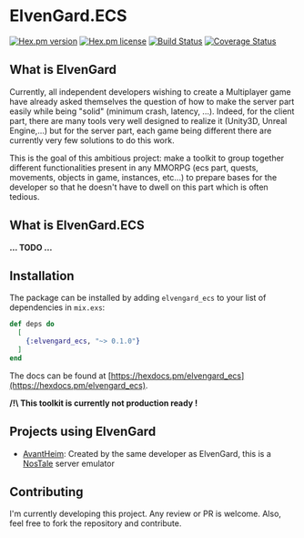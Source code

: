 # ElvenGard.ECS

<!-- MDOC !-->

[![Hex.pm version](https://img.shields.io/hexpm/v/elvengard_ecs.svg?style=flat)](https://hex.pm/packages/elvengard_ecs)
[![Hex.pm license](https://img.shields.io/hexpm/l/elvengard_ecs.svg?style=flat)](https://hex.pm/packages/elvengard_ecs)
[![Build Status](https://github.com/ImNotAVirus/elvengard_ecs/actions/workflows/elixir.yml/badge.svg?branch=main)](https://github.com/ImNotAVirus/elvengard_ecs/actions/workflows/elixir.yml)
[![Coverage Status](https://coveralls.io/repos/github/ImNotAVirus/elvengard_ecs/badge.svg?branch=main)](https://coveralls.io/github/ImNotAVirus/elvengard_ecs?branch=main)

## What is ElvenGard

Currently, all independent developers wishing to create a Multiplayer game have already asked themselves the question of how to make the server part easily while being "solid" (minimum crash, latency, ...).
Indeed, for the client part, there are many tools very well designed to realize it (Unity3D, Unreal Engine,...) but for the server part, each game being different there are currently very few solutions to do this work.

This is the goal of this ambitious project: make a toolkit to group together different functionalities present in any MMORPG (ecs part, quests, movements, objects in game, instances, etc...) to prepare bases for the developer so that he doesn't have to dwell on this part which is often tedious.

## What is ElvenGard.ECS

**... TODO ...**

## Installation

The package can be installed by adding `elvengard_ecs` to your list of dependencies in `mix.exs`:

```elixir
def deps do
  [
    {:elvengard_ecs, "~> 0.1.0"}
  ]
end
```

The docs can be found at [https://hexdocs.pm/elvengard_ecs](https://hexdocs.pm/elvengard_ecs).

**/!\ This toolkit is currently not production ready !**

## Projects using ElvenGard

- [AvantHeim](https://github.com/ImNotAVirus/AvantHeim): Created by the same developer as ElvenGard, this is a [NosTale](https://gameforge.com/en-US/play/nostale) server emulator

## Contributing

I'm currently developing this project. Any review or PR is welcome.
Also, feel free to fork the repository and contribute.
